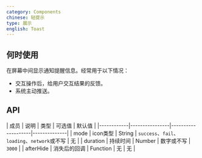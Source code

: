 ```yaml
---
category: Components
chinese: 轻提示
type: 展示
english: Toast
---
```


## 何时使用

在屏幕中间显示通知提醒信息。经常用于以下情况：

- 交互操作后，给用户交互结果的反馈。
- 系统主动推送。

## API

| 成员        | 说明           | 类型        |  可选值       | 默认值       |
|------------|----------------|--------------------|--------------|
| mode       | icon类型        | String |   `success`、`fail`、`loading`、`network`或不写 |  无 |
| duration       | 持续时间        | Number |   数字或不写 |  `3000` |
| afterHide       | 消失后的回调        | Function |  无  |  无 |
